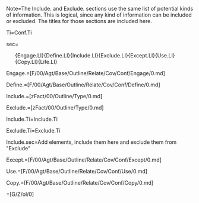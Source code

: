 Note=The Include. and Exclude. sections use the same list of potential kinds of information.  This is logical, since any kind of information can be included or excluded.  The titles for those sections are included here.  

Ti=Conf.Ti

sec=<ol>{Engage.LI}{Define.LI}{Include.LI}{Exclude.LI}{Except.LI}{Use.LI}{Copy.LI}{Life.LI}</ol>

Engage.=[F/00/Agt/Base/Outline/Relate/Cov/Conf/Engage/0.md]

Define.=[F/00/Agt/Base/Outline/Relate/Cov/Conf/Define/0.md]
  
Include.=[zFact/00/Outline/Type/0.md]

Exclude.=[zFact/00/Outline/Type/0.md]

Include.Ti=Include.Ti

Exclude.Ti=Exclude.Ti

Include.sec=Add elements, include them here and exclude them from "Exclude"

Except.=[F/00/Agt/Base/Outline/Relate/Cov/Conf/Except/0.md]

Use.=[F/00/Agt/Base/Outline/Relate/Cov/Conf/Use/0.md]

Copy.=[F/00/Agt/Base/Outline/Relate/Cov/Conf/Copy/0.md]

=[G/Z/ol/0]

